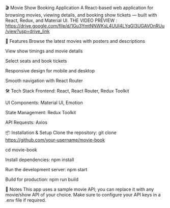 🎬 Movie Show Booking Application
A React-based web application for browsing movies, viewing details, and booking show tickets — built with React, Redux, and Material UI.
THE VIDEO PREVIEW : https://drive.google.com/file/d/1Gu3YmtNNWKsL4UUI4LYqGI3UGAVOnRUu/view?usp=drive_link

🚀 Features
Browse the latest movies with posters and descriptions

View show timings and movie details

Select seats and book tickets

Responsive design for mobile and desktop

Smooth navigation with React Router

🛠 Tech Stack
Frontend: React, React Router, Redux Toolkit

UI Components: Material UI, Emotion

State Management: Redux Toolkit

API Requests: Axios

📦 Installation & Setup
Clone the repository:
git clone https://github.com/your-username/movie-book

cd movie-book

Install dependencies:
npm install

Run the development server:
npm start

Build for production:
npm run build

📌 Notes
This app uses a sample movie API; you can replace it with any movie/show API of your choice.
Make sure to configure your API keys in a .env file if required.


